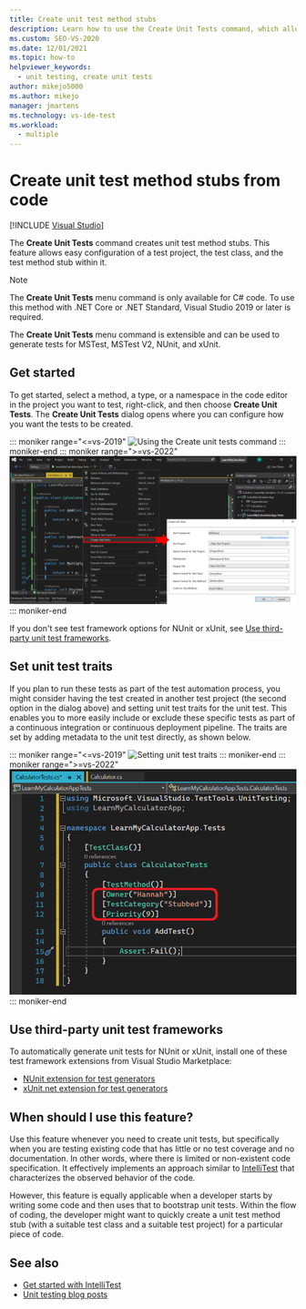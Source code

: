 ```yaml
---
title: Create unit test method stubs
description: Learn how to use the Create Unit Tests command, which allows easy configuration of a test project, the test class, and the test method stub within it.
ms.custom: SEO-VS-2020
ms.date: 12/01/2021
ms.topic: how-to
helpviewer_keywords: 
  - unit testing, create unit tests
author: mikejo5000
ms.author: mikejo
manager: jmartens
ms.technology: vs-ide-test
ms.workload: 
  - multiple
---
```

# Create unit test method stubs from code

 [!INCLUDE [Visual Studio](~/includes/applies-to-version/vs-windows-only.md)]

The **Create Unit Tests** command creates unit test method stubs. This feature allows easy configuration of a test project, the test class, and the test method stub within it.

> [!NOTE]
> The **Create Unit Tests** menu command is only available for C# code. To use this method with .NET Core or .NET Standard, Visual Studio 2019 or later is required.


The **Create Unit Tests** menu command is extensible and can be used to generate tests for MSTest, MSTest V2, NUnit, and xUnit.

## Get started

To get started, select a method, a type, or a namespace in the code editor in the project you want to test, right-click, and then choose **Create Unit Tests**. The **Create Unit Tests** dialog opens where you can configure how you want the tests to be created.

::: moniker range="<=vs-2019"
![Using the Create unit tests command](media/createunittestcommand.png)
::: moniker-end
::: moniker range=">=vs-2022"
![Using the Create unit tests command and menu dialog](media/vs-2022/create-unit-test-command-menu-dialog.png)
::: moniker-end

If you don't see test framework options for NUnit or xUnit, see [Use third-party unit test frameworks](#use-third-party-unit-test-frameworks).

## Set unit test traits

If you plan to run these tests as part of the test automation process, you might consider having the test created in another test project (the second option in the dialog above) and setting unit test traits for the unit test. This enables you to more easily include or exclude these specific tests as part of a continuous integration or continuous deployment pipeline. The traits are set by adding metadata to the unit test directly, as shown below.

::: moniker range="<=vs-2019"
![Setting unit test traits](media/createunittest.png)
::: moniker-end
::: moniker range=">=vs-2022"
![Using the Create unit tests traits](media/vs-2022/create-unit-test-traits.png)
::: moniker-end

## Use third-party unit test frameworks

To automatically generate unit tests for NUnit or xUnit, install one of these test framework extensions from Visual Studio Marketplace:

* [NUnit extension for test generators](https://marketplace.visualstudio.com/items?itemName=NUnitDevelopers.TestGeneratorNUnitextension-18371)
* [xUnit.net extension for test generators](https://marketplace.visualstudio.com/items?itemName=YowkoTsai.xUnitnetTestGenerator)

## When should I use this feature?

Use this feature whenever you need to create unit tests, but specifically when you are testing existing code that has little or no test coverage and no documentation. In other words, where there is limited or non-existent code specification. It effectively implements an approach similar to [IntelliTest](generate-unit-tests-for-your-code-with-intellitest.md) that characterizes the observed behavior of the code.

However, this feature is equally applicable when a developer starts by writing some code and then uses that to bootstrap unit tests. Within the flow of coding, the developer might want to quickly create a unit test method stub (with a suitable test class and a suitable test project) for a particular piece of code.

## See also

- [Get started with IntelliTest](generate-unit-tests-for-your-code-with-intellitest.md)
- [Unit testing blog posts](https://devblogs.microsoft.com/search?query=unit+testing)
